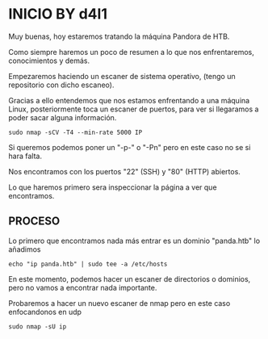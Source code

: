 # INICIO BY d4l1

Muy buenas, hoy estaremos tratando la máquina Pandora de HTB.

Como siempre haremos un poco de resumen a lo que nos enfrentaremos, conocimientos y demás.

Empezaremos haciendo un escaner de sistema operativo, (tengo un repositorio con dicho escaneo).

Gracias a ello entendemos que nos estamos enfrentando a una máquina Linux, posteriormente toca un escaner de puertos, para ver si llegaramos a poder sacar alguna información.

```
sudo nmap -sCV -T4 --min-rate 5000 IP
```
Si queremos podemos poner un "-p-" o "-Pn" pero en este caso no se si hara falta.

Nos encontramos con los puertos "22" (SSH) y "80" (HTTP) abiertos.

Lo que haremos primero sera inspeccionar la página a ver que encontramos.

## PROCESO

Lo primero que encontramos nada más entrar es un dominio "panda.htb" lo añadimos
```
echo "ip panda.htb" | sudo tee -a /etc/hosts
```
En este momento, podemos hacer un escaner de directorios o dominios, pero no vamos a encontrar nada importante.

Probaremos a hacer un nuevo escaner de nmap pero en este caso enfocandonos en udp
```
sudo nmap -sU ip
```
